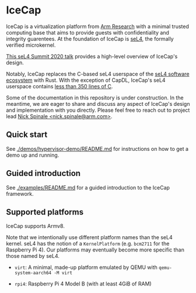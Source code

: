 # IceCap

IceCap is a virtualization platform from [Arm
Research](https://developer.arm.com/solutions/research/research-publications)
with a minimal trusted computing base that aims to provide guests with
confidentiality and integrity guarentees. At the foundation of IceCap is
[seL4](https://sel4.systems/), the formally verified microkernel.

[This seL4 Summit 2020 talk](https://nickspinale.com/talks/sel4-summit-2020.html)
provides a high-level overview of IceCap's design.

Notably, IceCap replaces the C-based seL4 userspace of the
[seL4 software ecosystem](https://github.com/seL4) with Rust. With the
exception of CapDL, IceCap's seL4 userspace contains
[less than 350 lines of C](./src/c/icecap-runtime).

Some of the documentation in this repository is under construction.  In the
meantime, we are eager to share and discuss any aspect of IceCap's design and
implementation with you directly. Please feel free to reach out to project lead
[Nick Spinale &lt;nick.spinale@arm.com&gt;](mailto:nick.spinale@arm.com).

<!-- ## Overview -->

<!-- `TODO` -->

## Quick start

See [./demos/hypervisor-demo/README.md](./demos/hypervisor-demo) for instructions on how to get a demo up and running.

## Guided introduction

See [./examples/README.md](./examples) for a guided introduction to the IceCap framework.

## Supported platforms

IceCap supports Armv8.

Note that we intentionally use different platform names than the seL4 kernel.
seL4 has the notion of a `KernelPlatform` (e.g. `bcm2711` for the Raspberry Pi
4). Our platforms may eventually become more specific than those named by seL4.

- `virt`: A minimal, made-up platform emulated by QEMU with `qemu-system-aarch64 -M virt`

- `rpi4`: Raspberry Pi 4 Model B (with at least 4GiB of RAM)
